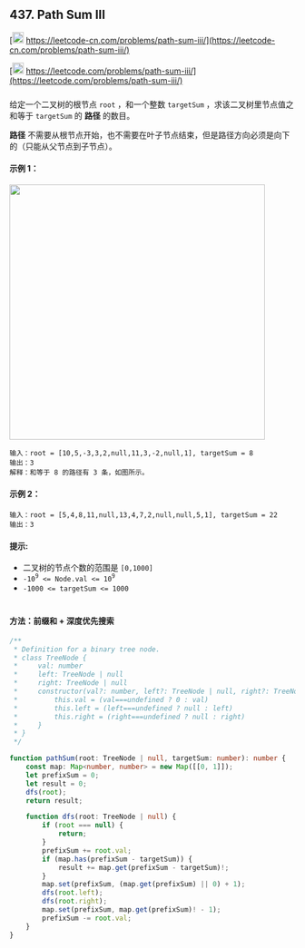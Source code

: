 ## 437. Path Sum III

[<img src="https://static.leetcode-cn.com/cn-mono-assets/production/assets/logo-dark-cn.c42314a8.svg" height="20" /> https://leetcode-cn.com/problems/path-sum-iii/](https://leetcode-cn.com/problems/path-sum-iii/)

[<img src="https://assets.leetcode.com/static_assets/public/webpack_bundles/images/logo-dark.e99485d9b.svg" height="20"/> https://leetcode.com/problems/path-sum-iii/](https://leetcode.com/problems/path-sum-iii/)

###

给定一个二叉树的根节点 `root` ，和一个整数 `targetSum` ，求该二叉树里节点值之和等于 `targetSum` 的 **路径** 的数目。

**路径** 不需要从根节点开始，也不需要在叶子节点结束，但是路径方向必须是向下的（只能从父节点到子节点）。

#### 示例 1：

<img src="https://assets.leetcode.com/uploads/2021/04/09/pathsum3-1-tree.jpg" width="450" />

```
输入：root = [10,5,-3,3,2,null,11,3,-2,null,1], targetSum = 8
输出：3
解释：和等于 8 的路径有 3 条，如图所示。
```

#### 示例 2：

```
输入：root = [5,4,8,11,null,13,4,7,2,null,null,5,1], targetSum = 22
输出：3
```

#### 提示:

-   二叉树的节点个数的范围是 `[0,1000]`
-   `-10`<sup>`9`</sup>` <= Node.val <= 10`<sup>`9`</sup>
-   `-1000 <= targetSum <= 1000`

#

#### 方法：前缀和 + 深度优先搜索

```ts
/**
 * Definition for a binary tree node.
 * class TreeNode {
 *     val: number
 *     left: TreeNode | null
 *     right: TreeNode | null
 *     constructor(val?: number, left?: TreeNode | null, right?: TreeNode | null) {
 *         this.val = (val===undefined ? 0 : val)
 *         this.left = (left===undefined ? null : left)
 *         this.right = (right===undefined ? null : right)
 *     }
 * }
 */

function pathSum(root: TreeNode | null, targetSum: number): number {
    const map: Map<number, number> = new Map([[0, 1]]);
    let prefixSum = 0;
    let result = 0;
    dfs(root);
    return result;

    function dfs(root: TreeNode | null) {
        if (root === null) {
            return;
        }
        prefixSum += root.val;
        if (map.has(prefixSum - targetSum)) {
            result += map.get(prefixSum - targetSum)!;
        }
        map.set(prefixSum, (map.get(prefixSum) || 0) + 1);
        dfs(root.left);
        dfs(root.right);
        map.set(prefixSum, map.get(prefixSum)! - 1);
        prefixSum -= root.val;
    }
}
```
